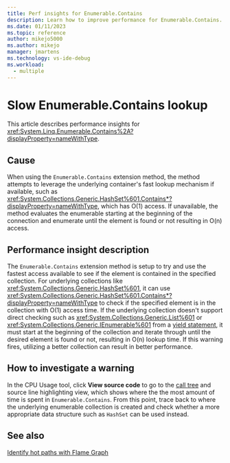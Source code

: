 ```yaml
---
title: Perf insights for Enumerable.Contains
description: Learn how to improve performance for Enumerable.Contains.
ms.date: 01/11/2023
ms.topic: reference
author: mikejo5000
ms.author: mikejo
manager: jmartens
ms.technology: vs-ide-debug
ms.workload: 
  - multiple
---
```


# Slow Enumerable.Contains lookup

This article describes performance insights for <xref:System.Linq.Enumerable.Contains%2A?displayProperty=nameWithType>.

## Cause

When using the `Enumerable.Contains` extension method, the method attempts to leverage the underlying container's fast lookup mechanism if available, such as <xref:System.Collections.Generic.HashSet%601.Contains*?displayProperty=nameWithType>, which has O(1) access. If unavailable, the method evaluates the enumerable starting at the beginning of the connection and enumerate until the element is found or not resulting in O(n) access.

## Performance insight description

The `Enumerable.Contains` extension method is setup to try and use the fastest access available to see if the element is contained in the specified collection. For underlying collections like <xref:System.Collections.Generic.HashSet%601>, it can use <xref:System.Collections.Generic.HashSet%601.Contains*?displayProperty=nameWithType> to check if the specified element is in the collection with O(1) access time. If the underlying collection doesn't support direct checking such as <xref:System.Collections.Generic.List%601> or <xref:System.Collections.Generic.IEnumerable%601> from a [yield statement](/dotnet/csharp/language-reference/statements/yield), it must start at the beginning of the collection and iterate through until the desired element is found or not, resulting in O(n) lookup time. If this warning fires, utilizing a better collection can result in better performance.

## How to investigate a warning

In the CPU Usage tool, click **View source code** to go to the [call tree](../profiling/cpu-usage.md#BKMK_Call_tree_structure) and source line highlighting view, which shows where the the most amount of time is spent in `Enumerable.Contains`. From this point, trace back to where the underlying enumerable collection is created and check whether a more appropriate data structure such as `HashSet` can be used instead.

## See also

[Identify hot paths with Flame Graph](../profiling/flame-graph.md)
